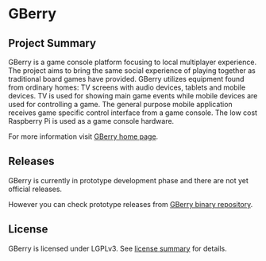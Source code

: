 GBerry
======

## Project Summary

GBerry is a game console platform focusing to local multiplayer experience. 
The project aims to bring the same social experience of playing together as 
traditional board games have provided. GBerry utilizes equipment found from 
ordinary homes: TV screens with audio devices, tablets and mobile devices. 
TV is used for showing main game events while mobile devices are used for 
controlling a game. The general purpose mobile application receives game 
specific control interface from a game console. The low cost Raspberry Pi 
is used as a game console hardware.

For more information visit [GBerry home page](http://gberry.xyz).


## Releases

GBerry is currently in prototype development phase and there are not yet
official releases.

However you can check prototype releases from [GBerry binary repository](https://bitbucket.org/theros/gberry/).


## License

GBerry is licensed under LGPLv3. See [license summary](LICENSE_SUMMARY.md) for
details.


